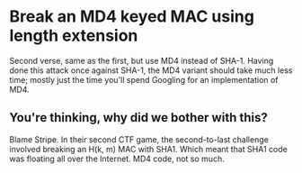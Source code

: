 # Break an MD4 keyed MAC using length extension

Second verse, same as the first, but use MD4 instead of SHA-1. Having
done this attack once against SHA-1, the MD4 variant should take much
less time; mostly just the time you'll spend Googling for an
implementation of MD4.

## You're thinking, why did we bother with this?

Blame Stripe. In their second CTF game, the second-to-last challenge
involved breaking an H(k, m) MAC with SHA1. Which meant that SHA1 code
was floating all over the Internet. MD4 code, not so much.
